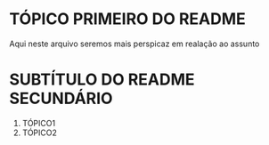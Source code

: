 # TÓPICO PRIMEIRO DO README 

Aqui neste arquivo seremos mais perspicaz em realação ao assunto

# SUBTÍTULO DO README SECUNDÁRIO

1. TÓPICO1
2. TÓPICO2 
